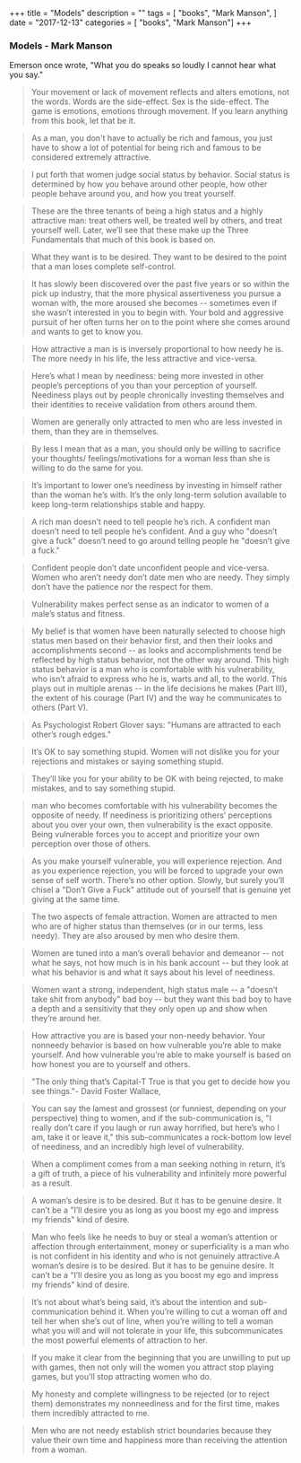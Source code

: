 +++
title = "Models"
description = ""
tags = [
"books",
    "Mark Manson",
]
date = "2017-12-13"
categories = [
    "books",
    "Mark Manson"]
+++

<!-- ![Model - Mark Manson](/img/models.jpeg "Model - Mark Manson") -->
### Models - Mark Manson

Emerson once wrote, "What you do speaks so loudly I cannot hear what you say."

> Your movement or lack of movement reflects and alters emotions, not the words. Words are the side-effect. Sex is the side-effect. The game is emotions, emotions through movement. If you learn anything from this book, let that be it.

> As a man, you don't have to actually be rich and famous, you just have to show a lot of potential for being rich and famous to be considered extremely attractive.

> I put forth that women judge social status by behavior. Social status is determined by how you behave around other people, how other people behave around you, and how you treat yourself.

> These are the three tenants of being a high status and a highly attractive man: treat others well, be treated well by others, and treat yourself well. Later, we’ll see that these make up the Three Fundamentals that much of this book is based on.

> What they want is to be desired. They want to be desired to the point that a man loses complete self-control.

> It has slowly been discovered over the past five years or so within the pick up industry, that the more physical assertiveness you pursue a woman with, the more aroused she becomes -- sometimes even if she wasn’t interested in you to begin with. Your bold and aggressive pursuit of her often turns her on to the point where she comes around and wants to get to know you.

> How attractive a man is is inversely proportional to how needy he is. The more needy in his life, the less attractive and vice-versa.

> Here’s what I mean by neediness: being more invested in other people’s perceptions of you than your perception of yourself. Neediness plays out by people chronically investing themselves and their identities to receive validation from others around them.

> Women are generally only attracted to men who are less invested in them, than they are in themselves.

> By less I mean that as a man, you should only be willing to sacrifice your thoughts/ feelings/motivations for a woman less than she is willing to do the same for you.

> It’s important to lower one’s neediness by investing in himself rather than the woman he’s with. It’s the only long-term solution available to keep long-term relationships stable and happy.

> A rich man doesn’t need to tell people he’s rich. A confident man doesn’t need to tell people he’s confident. And a guy who "doesn’t give a fuck" doesn’t need to go around telling people he "doesn’t give a fuck."

> Confident people don’t date unconfident people and vice-versa. Women who aren’t needy don’t date men who are needy. They simply don’t have the patience nor the respect for them.

> Vulnerability makes perfect sense as an indicator to women of a male’s status and fitness.

> My belief is that women have been naturally selected to choose high status men based on their behavior first, and then their looks and accomplishments second -- as looks and accomplishments tend be reflected by high status behavior, not the other way around. This high status behavior is a man who is comfortable with his vulnerability, who isn’t afraid to express who he is, warts and all, to the world. This plays out in multiple arenas -- in the life decisions he makes (Part III), the extent of his courage (Part IV) and the way he communicates to others (Part V).

> As Psychologist Robert Glover says: "Humans are attracted to each other’s rough edges."

> It’s OK to say something stupid. Women will not dislike you for your rejections and mistakes or saying something stupid.

> They’ll like you for your ability to be OK with being rejected, to make mistakes, and to say something stupid.

> man who becomes comfortable with his vulnerability becomes the opposite of needy. If neediness is prioritizing others’ perceptions about you over your own, then vulnerability is the exact opposite. Being vulnerable forces you to accept and prioritize your own perception over those of others.

> As you make yourself vulnerable, you will experience rejection. And as you experience rejection, you will be forced to upgrade your own sense of self worth. There’s no other option. Slowly, but surely you’ll chisel a "Don’t Give a Fuck" attitude out of yourself that is genuine yet giving at the same time.

> The two aspects of female attraction. Women are attracted to men who are of higher status than themselves (or in our terms, less needy). They are also aroused by men who desire them.

> Women are tuned into a man’s overall behavior and demeanor -- not what he says, not how much is in his bank account -- but they look at what his behavior is and what it says about his level of neediness.

> Women want a strong, independent, high status male -- a "doesn’t take shit from anybody" bad boy -- but they want this bad boy to have a depth and a sensitivity that they only open up and show when they’re around her.

> How attractive you are is based your non-needy behavior. Your nonneedy behavior is based on how vulnerable you’re able to make yourself. And how vulnerable you’re able to make yourself is based on how honest you are to yourself and others.

> "The only thing that’s Capital-T True is that you get to decide how you see things."- David Foster Wallace,

> You can say the lamest and grossest (or funniest, depending on your perspective) thing to women, and if the sub-communication is, "I really don’t care if you laugh or run away horrified, but here’s who I am, take it or leave it," this sub-communicates a rock-bottom low level of neediness, and an incredibly high level of vulnerability.

> When a compliment comes from a man seeking nothing in return, it’s a gift of truth, a piece of his vulnerability and infinitely more powerful as a result.

> A woman’s desire is to be desired. But it has to be genuine desire. It can’t be a "I’ll desire you as long as you boost my ego and impress my friends" kind of desire.

> Man who feels like he needs to buy or steal a woman’s attention or affection through entertainment, money or superficiality is a man who is not confident in his identity and who is not genuinely attractive.A woman’s desire is to be desired. But it has to be genuine desire. It can’t be a "I’ll desire you as long as you boost my ego and impress my friends" kind of desire.

> It’s not about what’s being said, it’s about the intention and sub-communication behind it. When you’re willing to cut a woman off and tell her when she’s out of line, when you’re willing to tell a woman what you will and will not tolerate in your life, this subcommunicates the most powerful elements of attraction to her.

> If you make it clear from the beginning that you are unwilling to put up with games, then not only will the women you attract stop playing games, but you’ll stop attracting women who do.

> My honesty and complete willingness to be rejected (or to reject them) demonstrates my nonneediness and for the first time, makes them incredibly attracted to me.

> Men who are not needy establish strict boundaries because they value their own time and happiness more than receiving the attention from a woman.
